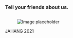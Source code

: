 
  <footer class="site-footer">
      <div class="container">
        <div class="row">
          <div class="col-lg-4">
            <div class="mb-5">
              <!--
              <h3 class="footer-heading mb-4">ངའི་སྐོར།</h3>
              <p>ཇ་ཁང་ནི་དུས་ནས་དུས་སུ་གྲོགས་པོ་ཚོ་ལྷན་འཛོམས་ཀྱིས། བོད་རིགས་མང་ཚོགས་ཀྱི་དོ་དབྱིངས་ཡོད་སའི་རྒྱལ་སྤྱིའི་གནད་དོན་དང་སྤྱི་ཚོགས་ཀྱི་འགྱུར་འགྲོས་སྐོར་ལ་གྲོས་བསྡུར་བྱེད་སའི་གླེང་སྟེགས་ཤིག་ཡིན། འདི་རུ་ང་ཚོས་བོད་པའི་སྤྱི་ཚོགས་ཁྱོན་ཡོངས་ལ་ཤུགས་རྐྱེན་དང་བག་ཆགས་གཏིང་ཟབ་འཇོག་གཞིའི་སྒྱུ་རྩལ་དང་རིག་གཞུང་། ཆབ་སྲིད་ནས་སྤྱི་ཚོགས་བར་གྱི་གཞི་རྒྱ་ཆེ་བའི་བརྗོད་དོན་སྣ་མང་ཐོག་གོ་བསྡུར་དང་ཁ་བརྡ་བྱེད་ཀྱི་ཡོད།</p>
                 <p>Jhakhang is a venue where a group of friends get together from time to time to discuss global issues and social phenomena that might interest Tibetan audiences. From art and culture to politics and society, we discuss a wide range of topics that have implications and consequences for the Tibetan world.</p>
               -->
            </div>
            <div class="mb-5">
                <div class="col-lg-10 mb-7 mb-lg-0">
            <div class="row">
              <div class="col-md-12">
                <h3 class="footer-heading mb-4">Tell your friends about us.</h3>
                <div>
                  <a href="https://www.facebook.com/sharer/sharer.php?u={{site.web-url}}{{page.url}}
" class="pl-0 pr-3"><span class="icon-facebook"></span></a>
                  <a href="http://twitter.com/share?url={{site.web-url}}{{page.url}}&text={{page.title}}&via={{page.author}}" class="pl-3 pr-3"><span class="icon-twitter"></span></a>
                  <a href="{{site.web-url}}/rss.xml" class="pl-3 pr-3"><span class="icon-rss"></span></a>
                </div>
              </div>
            </div>
          </div>
            </div>
          </div>
          <div class="col-lg-6 mb-5 mb-lg-0">
            <div class="row">
            </div>
          </div>
          <div class="col-lg-2 mb-5 mb-lg-0">
            <div class="mb-5">
              <img src="">
              <figure>
                  <img  src="{{site.baseurl}}/assets/images/logo-footer.png" alt="Image placeholder" class="img-fluid rounded mx-auto">
                </figure>
            </div>
          </div>      
        </div>
        <div class="row pt-5 mt-5 text-center">
          <div class="col-md-12">
            <!-- Link back to Colorlib can't be removed. Template is licensed under CC BY 3.0. -->
            <script data-cfasync="false" src=""></script><script>document.write(new Date().getFullYear());</script> JAHANG 2021
            <!-- Link back to Colorlib can't be removed. Template is licensed under CC BY 3.0. -->
            </p>
          </div>     
      </div>
     </div>
    </footer>
  </div>
  <script src="{{site.baseurl}}/assets/js/jquery-3.3.1.min.js"></script>
  <script src="{{site.baseurl}}/assets/js/jquery-migrate-3.0.1.min.js"></script>
  <script src="{{site.baseurl}}/assets/js/jquery-ui.js"></script>
  <script src="{{site.baseurl}}/assets/js/popper.min.js"></script>
  <script src="{{site.baseurl}}/assets/js/bootstrap.min.js"></script>
  <script src="{{site.baseurl}}/assets/js/owl.carousel.min.js"></script>
  <script src="{{site.baseurl}}/assets/js/jquery.stellar.min.js"></script>
  <script src="{{site.baseurl}}/assets/js/jquery.countdown.min.js"></script>
  <script src="{{site.baseurl}}/assets/js/jquery.magnific-popup.min.js"></script>
  <script src="{{site.baseurl}}/assets/js/aos.js"></script>

  <script src="{{site.baseurl}}/assets/js/mediaelement-and-player.min.js"></script>

  <script>
      document.addEventListener('DOMContentLoaded', function() {
                var mediaElements = document.querySelectorAll('video, audio'), total = mediaElements.length;

                for (var i = 0; i < total; i++) {
                    new MediaElementPlayer(mediaElements[i], {
                        pluginPath: 'https://cdn.jsdelivr.net/npm/mediaelement@4.2.7/build/',
                        shimScriptAccess: 'always',
                        success: function () {
                            var target = document.body.querySelectorAll('.player'), targetTotal = target.length;
                            for (var j = 0; j < targetTotal; j++) {
                                target[j].style.visibility = 'visible';
                            }
                  }
                });
                }
            });
    </script>
  <script src="{{site.baseurl}}/assets/js/main.js"></script>
  <script id="dsq-count-scr" src="//jhakhang-com.disqus.com/count.js" async></script>

  </body>
</html>